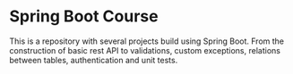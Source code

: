 # Spring Boot Course

This is a repository with several projects build using Spring Boot.
From the construction of basic rest API to validations, custom exceptions, relations between tables, authentication and unit tests.
